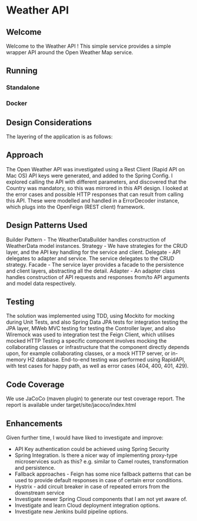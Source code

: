 # Weather API

## Welcome

Welcome to the Weather API !  This simple service provides a simple wrapper API
around the Open Weather Map service.

## Running

### Standalone

### Docker

## Design Considerations
The layering of the application is as follows:


## Approach

The Open Weather API was investigated using a Rest Client (Rapid API on Mac OS)
API keys were generated, and added to the Spring Config.
I explored calling the API with different parameters, and discovered that
the Country was mandatory, so this was mirrored in this API design.
I looked at the error cases and possible HTTP responses that can result from calling this API.
These were modelled and handled in a ErrorDecoder instance, which plugs into the OpenFeign (REST client) framework.


## Design Patterns Used

Builder Pattern - The WeatherDataBuilder handles construction of WeatherData model instances.
Strategy - We have strategies for the CRUD layer, and the API key handling for the service and client.
Delegate - API delegates to adapter and service. The service delegates to the CRUD strategy.
Facade - The service layer provides a facade to the persistence and client layers, abstracting all the detail.
Adapter - An adapter class handles construction of API requests and responses from/to API arguments and model
data respectively.

## Testing
The solution was implemented using TDD, using Mockito for mocking during Unit Tests, and also 
Spring Data JPA tests for integration testing the JPA layer, MWeb MVC testing for testing the Controller
layer, and also Wiremock was used to integration test the Feign Client, which utilises mocked HTTP
Testing a specific component involves mocking the collaborating classes or infrastructure that the
component directly depends upon, for example collaborating classes, or a mock HTTP server, or in-memory H2 database.
End-to-end testing was performed using RapidAPI, with test cases for happy path, as well as error cases
(404, 400, 401, 429).

## Code Coverage
We use JaCoCo (maven plugin) to generate our test coverage report.
The report is available under target/site/jacoco/index.html

## Enhancements

Given further time, I would have liked to investigate and improve:

- API Key authentication could be achieved using Spring Security
- Spring Integration. Is there a nicer way of implementing proxy-type
  microservices such as this? e.g. similar to Camel routes, transformation and persistence.
- Fallback approaches - Feign has some nice fallback patterns that can be used
  to provide default responses in case of certain error conditions.
- Hystrix - add circuit breaker in case of repeated errors from the downstream service
- Investigate newer Spring Cloud components that I am not yet aware of.
- Investigate and learn Cloud deployment integration options.
- Investigate new Jenkins build pipeline options.
